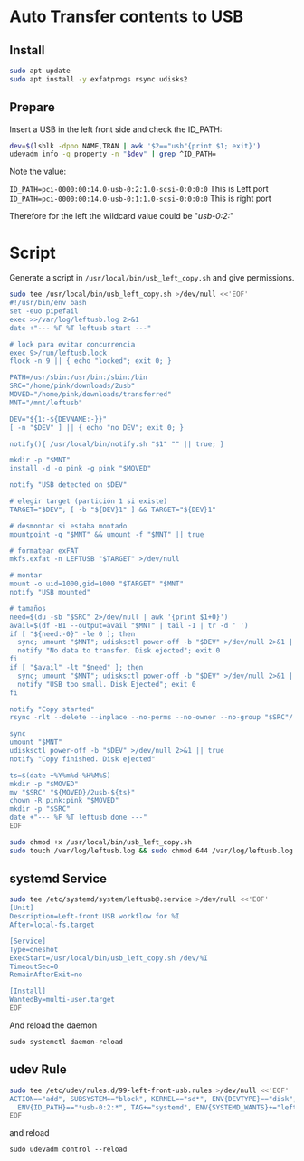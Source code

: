 # Auto Transfer contents to USB

## Install
```bash
sudo apt update
sudo apt install -y exfatprogs rsync udisks2
```

## Prepare
Insert a USB in the left front side and check the ID_PATH:

```bash
dev=$(lsblk -dpno NAME,TRAN | awk '$2=="usb"{print $1; exit}')
udevadm info -q property -n "$dev" | grep ^ID_PATH=
```

Note the value:

`ID_PATH=pci-0000:00:14.0-usb-0:2:1.0-scsi-0:0:0:0` This is Left port  
`ID_PATH=pci-0000:00:14.0-usb-0:1:1.0-scsi-0:0:0:0` This is right port


Therefore for the left the wildcard value could be "*usb-0:2:*"


# Script
Generate a script in `/usr/local/bin/usb_left_copy.sh` and give permissions.

```bash
sudo tee /usr/local/bin/usb_left_copy.sh >/dev/null <<'EOF'
#!/usr/bin/env bash
set -euo pipefail
exec >>/var/log/leftusb.log 2>&1
date +"--- %F %T leftusb start ---"

# lock para evitar concurrencia
exec 9>/run/leftusb.lock
flock -n 9 || { echo "locked"; exit 0; }

PATH=/usr/sbin:/usr/bin:/sbin:/bin
SRC="/home/pink/downloads/2usb"
MOVED="/home/pink/downloads/transferred"
MNT="/mnt/leftusb"

DEV="${1:-${DEVNAME:-}}"
[ -n "$DEV" ] || { echo "no DEV"; exit 0; }

notify(){ /usr/local/bin/notify.sh "$1" "" || true; }

mkdir -p "$MNT"
install -d -o pink -g pink "$MOVED"

notify "USB detected on $DEV"

# elegir target (partición 1 si existe)
TARGET="$DEV"; [ -b "${DEV}1" ] && TARGET="${DEV}1"

# desmontar si estaba montado
mountpoint -q "$MNT" && umount -f "$MNT" || true

# formatear exFAT
mkfs.exfat -n LEFTUSB "$TARGET" >/dev/null

# montar
mount -o uid=1000,gid=1000 "$TARGET" "$MNT"
notify "USB mounted"

# tamaños
need=$(du -sb "$SRC" 2>/dev/null | awk '{print $1+0}')
avail=$(df -B1 --output=avail "$MNT" | tail -1 | tr -d ' ')
if [ "${need:-0}" -le 0 ]; then
  sync; umount "$MNT"; udisksctl power-off -b "$DEV" >/dev/null 2>&1 || true
  notify "No data to transfer. Disk ejected"; exit 0
fi
if [ "$avail" -lt "$need" ]; then
  sync; umount "$MNT"; udisksctl power-off -b "$DEV" >/dev/null 2>&1 || true
  notify "USB too small. Disk Ejected"; exit 0
fi

notify "Copy started"
rsync -rlt --delete --inplace --no-perms --no-owner --no-group "$SRC"/ "$MNT"/

sync
umount "$MNT"
udisksctl power-off -b "$DEV" >/dev/null 2>&1 || true
notify "Copy finished. Disk ejected"

ts=$(date +%Y%m%d-%H%M%S)
mkdir -p "$MOVED"
mv "$SRC" "${MOVED}/2usb-${ts}"
chown -R pink:pink "$MOVED"
mkdir -p "$SRC"
date +"--- %F %T leftusb done ---"
EOF
```

```bash
sudo chmod +x /usr/local/bin/usb_left_copy.sh
sudo touch /var/log/leftusb.log && sudo chmod 644 /var/log/leftusb.log
```

## systemd Service
```bash
sudo tee /etc/systemd/system/leftusb@.service >/dev/null <<'EOF'
[Unit]
Description=Left-front USB workflow for %I
After=local-fs.target

[Service]
Type=oneshot
ExecStart=/usr/local/bin/usb_left_copy.sh /dev/%I
TimeoutSec=0
RemainAfterExit=no

[Install]
WantedBy=multi-user.target
EOF
````

And reload the daemon

`sudo systemctl daemon-reload`

## udev Rule
```bash
sudo tee /etc/udev/rules.d/99-left-front-usb.rules >/dev/null <<'EOF'
ACTION=="add", SUBSYSTEM=="block", KERNEL=="sd*", ENV{DEVTYPE}=="disk", ENV{ID_BUS}=="usb", \
  ENV{ID_PATH}=="*usb-0:2:*", TAG+="systemd", ENV{SYSTEMD_WANTS}+="leftusb@%k.service"
EOF
```

and reload

`sudo udevadm control --reload`
